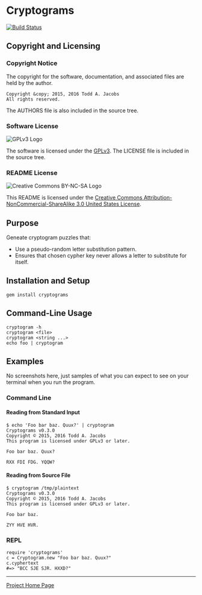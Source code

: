 # Cryptograms

[![Build Status](
    https://travis-ci.org/CodeGnome/cryptograms.svg?branch=master
)](https://travis-ci.org/CodeGnome/cryptograms)

## Copyright and Licensing

### Copyright Notice

The copyright for the software, documentation, and associated files are
held by the author.

    Copyright &copy; 2015, 2016 Todd A. Jacobs
    All rights reserved.

The AUTHORS file is also included in the source tree.

### Software License

![GPLv3 Logo](http://www.gnu.org/graphics/gplv3-88x31.png)

The software is licensed under the
[GPLv3](http://www.gnu.org/copyleft/gpl.html). The LICENSE file is
included in the source tree.

### README License

![Creative Commons BY-NC-SA
Logo](http://i.creativecommons.org/l/by-nc-sa/3.0/us/88x31.png)

This README is licensed under the [Creative Commons
Attribution-NonCommercial-ShareAlike 3.0 United States
License](http://creativecommons.org/licenses/by-nc-sa/3.0/us/).

## Purpose

Geneate cryptogram puzzles that:

- Use a pseudo-random letter substitution pattern.
- Ensures that chosen cypher key never allows a letter to substitute for
  itself.

## Installation and Setup

    gem install cryptograms

## Command-Line Usage

    cryptogram -h
    cryptogram <file>
    cryptogram <string ...>
    echo foo | cryptogram

## Examples

No screenshots here, just samples of what you can expect to see on
your terminal when you run the program.

### Command Line

#### Reading from Standard Input

    $ echo 'Foo bar baz. Quux?' | cryptogram
    Cryptograms v0.3.0
    Copyright © 2015, 2016 Todd A. Jacobs
    This program is licensed under GPLv3 or later.

    Foo bar baz. Quux?

    RXX FDI FDG. YQQW?

#### Reading from Source File

    $ cryptogram /tmp/plaintext
    Cryptograms v0.3.0
    Copyright © 2015, 2016 Todd A. Jacobs
    This program is licensed under GPLv3 or later.

    Foo bar baz.

    ZYY HVE HVR.


### REPL

    require 'cryptograms'
    c = Cryptogram.new "Foo bar baz. Quux?"
    c.cyphertext
    #=> "BCC SJE SJR. HXXD?"

----

[Project Home Page](https://github.com/CodeGnome/cryptograms)
